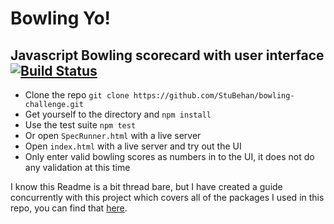 # Bowling Yo!
## Javascript Bowling scorecard with user interface [![Build Status](https://travis-ci.com/StuBehan/bowling-challenge.svg?branch=master)](https://travis-ci.com/StuBehan/bowling-challenge)

- Clone the repo `git clone https://github.com/StuBehan/bowling-challenge.git`
- Get yourself to the directory and `npm install`
- Use the test suite `npm test`
- Or open `SpecRunner.html` with a live server
- Open `index.html` with a live server and try out the UI
- Only enter valid bowling scores as numbers in to the UI, it does not do any validation at this time

I know this Readme is a bit thread bare, but I have created a guide concurrently with this project which covers all of the packages I used in this repo, you can find that [here](https://github.com/StuBehan/npm-eslint-jasmine-guide).